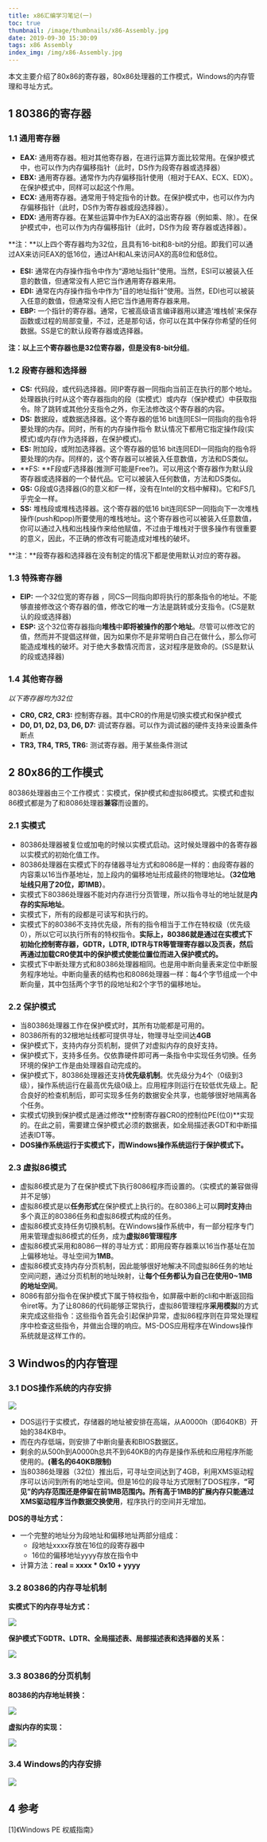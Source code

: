 ```yaml
---
title: x86汇编学习笔记(一)
toc: true
thumbnail: /image/thumbnails/x86-Assembly.jpg
date: 2019-09-30 15:30:09
tags: x86 Assembly
index_img: /img/x86-Assembly.jpg
---
```


本文主要介绍了80x86的寄存器，80x86处理器的工作模式，Windows的内存管理和寻址方式。

<!-- more -->
## 1 80386的寄存器

### 1.1 通用寄存器

- **EAX:** 通用寄存器。相对其他寄存器，在进行运算方面比较常用。在保护模式中，也可以作为内存偏移指针（此时，DS作为段寄存器或选择器）
- **EBX:** 通用寄存器。通常作为内存偏移指针使用（相对于EAX、ECX、EDX）。在保护模式中，同样可以起这个作用。
- **ECX:** 通用寄存器。通常用于特定指令的计数。在保护模式中，也可以作为内存偏移指针（此时，DS作为寄存器或段选择器）。
- **EDX:** 通用寄存器。在某些运算中作为EAX的溢出寄存器（例如乘、除）。在保护模式中，也可以作为内存偏移指针（此时，DS作为段 寄存器或选择器）。

**注：**以上四个寄存器均为32位，且具有16-bit和8-bit的分组。即我们可以通过AX来访问EAX的低16位，通过AH和AL来访问AX的高8位和低8位。



- **ESI:** 通常在内存操作指令中作为“源地址指针”使用。当然，ESI可以被装入任意的数值，但通常没有人把它当作通用寄存器来用。
- **EDI:** 通常在内存操作指令中作为“目的地址指针”使用。当然，EDI也可以被装入任意的数值，但通常没有人把它当作通用寄存器来用。
- **EBP:** 一个指针的寄存器。通常，它被高级语言编译器用以建造‘堆栈帧'来保存函数或过程的局部变量，不过，还是那句话，你可以在其中保存你希望的任何数据。SS是它的默认段寄存器或选择器。

**注：**以上三个寄存器也是32位寄存器，但是**没有8-bit分组**。

### 1.2 段寄存器和选择器

- **CS:** 代码段，或代码选择器。同IP寄存器一同指向当前正在执行的那个地址。处理器执行时从这个寄存器指向的段（实模式）或内存（保护模式）中获取指令。除了跳转或其他分支指令之外，你无法修改这个寄存器的内容。
- **DS:** 数据段，或数据选择器。这个寄存器的低16 bit连同ESI一同指向的指令将要处理的内存。同时，所有的内存操作指令 默认情况下都用它指定操作段(实模式)或内存(作为选择器，在保护模式)。
- **ES:** 附加段，或附加选择器。这个寄存器的低16 bit连同EDI一同指向的指令将要处理的内存。同样的，这个寄存器可以被装入任意数值，方法和DS类似。
- **FS: **F段或F选择器(推测F可能是Free?)。可以用这个寄存器作为默认段寄存器或选择器的一个替代品。它可以被装入任何数值，方法和DS类似。
- **GS:** G段或G选择器(G的意义和F一样，没有在Intel的文档中解释)。它和FS几乎完全一样。
- **SS:** 堆栈段或堆栈选择器。这个寄存器的低16 bit连同ESP一同指向下一次堆栈操作(push和pop)所要使用的堆栈地址。这个寄存器也可以被装入任意数值，你可以通过入栈和出栈操作来给他赋值，不过由于堆栈对于很多操作有很重要的意义，因此，不正确的修改有可能造成对堆栈的破坏。

**注：**段寄存器和选择器在没有制定的情况下都是使用默认对应的寄存器。

### 1.3 特殊寄存器

- **EIP:** 一个32位宽的寄存器 ，同CS一同指向即将执行的那条指令的地址。不能够直接修改这个寄存器的值，修改它的唯一方法是跳转或分支指令。(CS是默认的段或选择器)
- **ESP:** 这个32位寄存器指向**堆栈**中**即将被操作的那个地址**。尽管可以修改它的值，然而并不提倡这样做，因为如果你不是非常明白自己在做什么，那么你可能造成堆栈的破坏。对于绝大多数情况而言，这对程序是致命的。(SS是默认的段或选择器)

### 1.4 其他寄存器

*以下寄存器均为32位*

- **CR0, CR2, CR3:** 控制寄存器。其中CR0的作用是切换实模式和保护模式
- **D0, D1, D2, D3, D6, D7:** 调试寄存器。可以作为调试器的硬件支持来设置条件断点
- **TR3, TR4, TR5, TR6:** 测试寄存器。用于某些条件测试

## 2 80x86的工作模式

80386处理器由三个工作模式：实模式，保护模式和虚拟86模式。实模式和虚拟86模式都是为了和8086处理器**兼容**而设置的。

### 2.1 实模式

- 80386处理器被复位或加电的时候以实模式启动。这时候处理器中的各寄存器以实模式的初始化值工作。
- 80386处理器在实模式下的存储器寻址方式和8086是一样的：由段寄存器的内容乘以16当作基地址，加上段内的偏移地址形成最终的物理地址。**（32位地址线只用了20位，即1MB）**。
- 实模式下80386处理器不能对内存进行分页管理，所以指令寻址的地址就是**内存的实际地址**。
- 实模式下，所有的段都是可读写和执行的。
- 实模式下的80386不支持优先级，所有的指令相当于工作在特权级（优先级0），所以它可以执行所有的特权指令。**实际上，80386就是通过在实模式下初始化控制寄存器，GDTR，LDTR, IDTR与TR等管理寄存器以及页表，然后再通过加载CR0使其中的保护模式使能位置位而进入保护模式的。**
- 实模式下中断处理方式和80386处理器相同。也是用中断向量表来定位中断服务程序地址。中断向量表的结构也和8086处理器一样：每4个字节组成一个中断向量，其中包括两个字节的段地址和2个字节的偏移地址。

### 2.2 保护模式

- 当80386处理器工作在保护模式时，其所有功能都是可用的。
- 80386所有的32根地址线都可提供寻址，物理寻址空间达**4GB**
- 保护模式下，支持内存分页机制，提供了对虚拟内存的良好支持。
- 保护模式下，支持多任务。仅依靠硬件即可再一条指令中实现任务切换。任务环境的保护工作是由处理器自动完成的。
- 保护模式下，80386处理器还支持**优先级机制**。优先级分为4个（0级到3级），操作系统运行在最高优先级0级上。应用程序则运行在较低优先级上。配合良好的检查机制后，即可实现多任务的数据安全共享，也能够很好地隔离各个任务。
- 实模式切换到保护模式是通过修改**控制寄存器CR0的控制位PE(位0)**实现的。在此之前，需要建立保护模式必须的数据表，如全局描述表GDT和中断描述表IDT等。
- **DOS操作系统运行于实模式下，而Windows操作系统运行于保护模式下。**

### 2.3 虚拟86模式

- 虚拟86模式是为了在保护模式下执行8086程序而设置的。（实模式的兼容做得并不足够）
- 虚拟86模式是以**任务形式**在保护模式上执行的。在80386上可以**同时支持**由多个真正的80386任务和虚拟86模式构成的任务。
- 虚拟86模式支持任务切换机制。在Windows操作系统中，有一部分程序专门用来管理虚拟86模式的任务，成为**虚拟86管理程序**
- 虚拟86模式采用和8086一样的寻址方式：即用段寄存器乘以16当作基址在加上偏移地址。寻址空间为**1MB**。
- 虚拟86模式支持内存分页机制，因此能够很好地解决不同虚拟86任务的地址空间问题，通过分页机制的地址映射，让**每个任务都认为自己在使用0~1MB的地址空间**。
- 8086有部分指令在保护模式下属于特权指令，如屏蔽中断的cli和中断返回指令iret等。为了让8086的代码能够正常执行，虚拟86管理程序**采用模拟**的方式来完成这些指令：这些指令首先会引起保护异常，虚拟86程序则在异常处理程序中检查这些指令，并做出合理的响应。MS-DOS应用程序在Windows操作系统就是这样工作的。

## 3 Windwos的内存管理

### 3.1 DOS操作系统的内存安排

![](https://raw.githubusercontent.com/QGrain/picBed/master/img/20190930151927.png)

- DOS运行于实模式，存储器的地址被安排在高端，从A0000h（即640KB）开始的384KB中。
- 而在内存低端，则安排了中断向量表和BIOS数据区。
- 剩余的从500h到A0000h总共不到640KB的内存是操作系统和应用程序所能使用的。**(著名的640KB限制)**
- 当80386处理器（32位）推出后，可寻址空间达到了4GB，利用XMS驱动程序可以访问到所有的地址空间。但是16位的段寻址方式限制了DOS程序，**“可见”**的内存范围还是停留在前1MB范围内。所有高于1MB的扩展内存**只能通过XMS驱动程序当作数据交换使用**，程序执行的空间并无增加。



**DOS的寻址方式：**

- 一个完整的地址分为段地址和偏移地址两部分组成：
  - 段地址xxxx存放在16位的段寄存器中
  - 16位的偏移地址yyyy存放在指令中
- 计算方法：**real = xxxx * 0x10 + yyyy**

### 3.2 80386的内存寻址机制

**实模式下的内存寻址方式：**

![](https://raw.githubusercontent.com/QGrain/picBed/master/img/20190930152012.png)

**保护模式下GDTR、LDTR、全局描述表、局部描述表和选择器的关系：**

![](https://raw.githubusercontent.com/QGrain/picBed/master/img/20190930152046.png)

### 3.3 80386的分页机制

**80386的内存地址转换：**

![](https://raw.githubusercontent.com/QGrain/picBed/master/img/20190930152119.png)

**虚拟内存的实现：**

![](https://raw.githubusercontent.com/QGrain/picBed/master/img/20190930152137.png)

### 3.4 Windows的内存安排

![](https://raw.githubusercontent.com/QGrain/picBed/master/img/20190930152203.png)

## 4 参考

[1]《Windows PE 权威指南》

